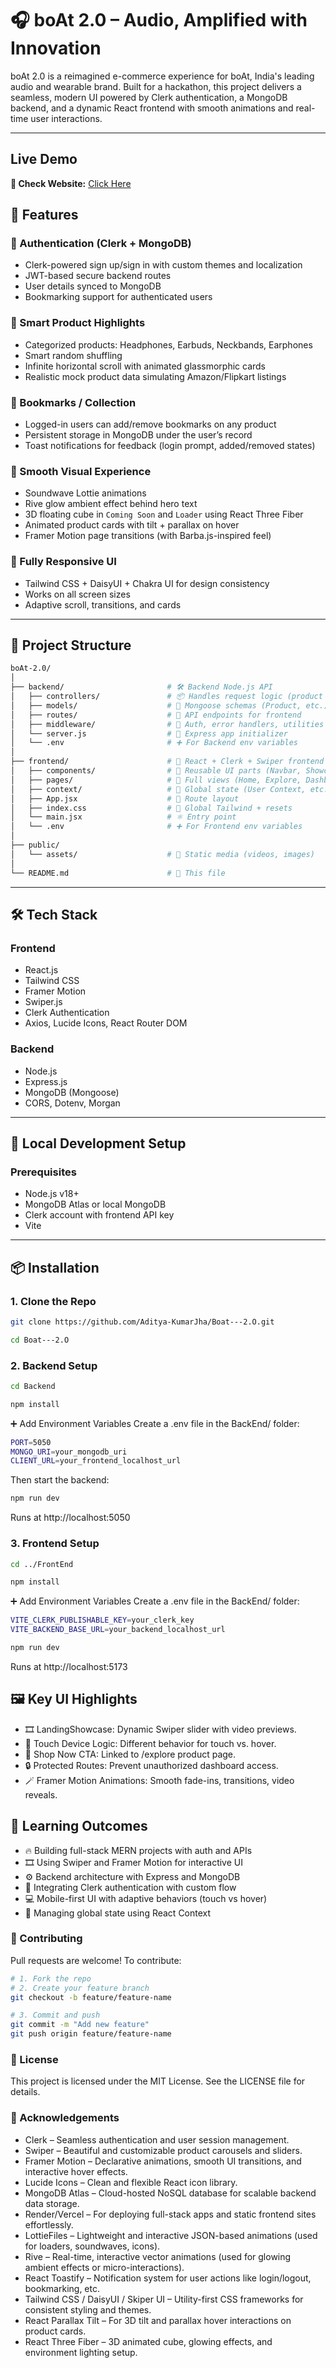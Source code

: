 # 🎧 boAt 2.0 – Audio, Amplified with Innovation

boAt 2.0 is a reimagined e-commerce experience for boAt, India's leading audio and wearable brand. Built for a hackathon, this project delivers a seamless, modern UI powered by Clerk authentication, a MongoDB backend, and a dynamic React frontend with smooth animations and real-time user interactions.

---
## Live Demo
**🔗 Check Website:** [Click Here](https://boat-20.vercel.app/)


## 🚀 Features

### 🔐 Authentication (Clerk + MongoDB)
- Clerk-powered sign up/sign in with custom themes and localization
- JWT-based secure backend routes
- User details synced to MongoDB
- Bookmarking support for authenticated users

### 🧠 Smart Product Highlights
- Categorized products: Headphones, Earbuds, Neckbands, Earphones
- Smart random shuffling
- Infinite horizontal scroll with animated glassmorphic cards
- Realistic mock product data simulating Amazon/Flipkart listings

### 💾 Bookmarks / Collection
- Logged-in users can add/remove bookmarks on any product
- Persistent storage in MongoDB under the user’s record
- Toast notifications for feedback (login prompt, added/removed states)

### 🎨 Smooth Visual Experience
- Soundwave Lottie animations
- Rive glow ambient effect behind hero text
- 3D floating cube in `Coming Soon` and `Loader` using React Three Fiber
- Animated product cards with tilt + parallax on hover
- Framer Motion page transitions (with Barba.js-inspired feel)

### 📱 Fully Responsive UI
- Tailwind CSS + DaisyUI + Chakra UI for design consistency
- Works on all screen sizes
- Adaptive scroll, transitions, and cards

---

## 📂 Project Structure

```bash
boAt-2.0/
│
├── backend/                       # 🛠️ Backend Node.js API
│   ├── controllers/               # 📦 Handles request logic (product routes)
│   ├── models/                    # 🧬 Mongoose schemas (Product, etc.)
│   ├── routes/                    # 🚏 API endpoints for frontend
│   ├── middleware/                # 🔐 Auth, error handlers, utilities
│   └── server.js                  # 🚀 Express app initializer
│   └── .env                       # ➕ For Backend env variables
│
├── frontend/                      # 🎨 React + Clerk + Swiper frontend
│   ├── components/                # 🧩 Reusable UI parts (Navbar, Showcase, etc.)
│   ├── pages/                     # 📄 Full views (Home, Explore, Dashboard)
│   ├── context/                   # 🧠 Global state (User Context, etc.)
│   ├── App.jsx                    # 🚏 Route layout
│   ├── index.css                  # 🎨 Global Tailwind + resets
│   └── main.jsx                   # ⚛️ Entry point
│   └── .env                       # ➕ For Frontend env variables
│
├── public/
│   └── assets/                    # 📂 Static media (videos, images)
│                          
└── README.md                      # 📘 This file
```


---

## 🛠️ Tech Stack

### Frontend
- React.js
- Tailwind CSS
- Framer Motion
- Swiper.js
- Clerk Authentication
- Axios, Lucide Icons, React Router DOM

### Backend
- Node.js
- Express.js
- MongoDB (Mongoose)
- CORS, Dotenv, Morgan


---

## 🧪 Local Development Setup

### Prerequisites
- Node.js v18+
- MongoDB Atlas or local MongoDB
- Clerk account with frontend API key
- Vite

---

## 📦 Installation

### 1. Clone the Repo

```bash
git clone https://github.com/Aditya-KumarJha/Boat---2.O.git
```
```bash
cd Boat---2.O
```

### 2. Backend Setup

```bash
cd Backend
```
```bash
npm install
```

➕ Add Environment Variables
Create a .env file in the BackEnd/ folder:

```bash
PORT=5050
MONGO_URI=your_mongodb_uri
CLIENT_URL=your_frontend_localhost_url
```

Then start the backend:
```bash
npm run dev
```

Runs at http://localhost:5050

### 3. Frontend Setup

```bash
cd ../FrontEnd
```
```bash
npm install
```

➕ Add Environment Variables
Create a .env file in the BackEnd/ folder:

```bash
VITE_CLERK_PUBLISHABLE_KEY=your_clerk_key
VITE_BACKEND_BASE_URL=your_backend_localhost_url

```

```bash
npm run dev
```

Runs at http://localhost:5173

## 🖼 Key UI Highlights
- 🎞️ LandingShowcase: Dynamic Swiper slider with video previews.
- 📱 Touch Device Logic: Different behavior for touch vs. hover.
- 🛒 Shop Now CTA: Linked to /explore product page.
- 🔒 Protected Routes: Prevent unauthorized dashboard access.
- 🪄 Framer Motion Animations: Smooth fade-ins, transitions, video reveals.

## 🧠 Learning Outcomes
- 🔥 Building full-stack MERN projects with auth and APIs
- 🎞️ Using Swiper and Framer Motion for interactive UI
- ⚙️ Backend architecture with Express and MongoDB
- 🔐 Integrating Clerk authentication with custom flow
- 💻 Mobile-first UI with adaptive behaviors (touch vs hover)
- 📁 Managing global state using React Context

### 🤝 Contributing
Pull requests are welcome!
To contribute:
```bash
# 1. Fork the repo
# 2. Create your feature branch
git checkout -b feature/feature-name

# 3. Commit and push
git commit -m "Add new feature"
git push origin feature/feature-name
```

### 📄 License
This project is licensed under the MIT License. See the LICENSE file for details.

### 🙏 Acknowledgements
- Clerk – Seamless authentication and user session management.
- Swiper – Beautiful and customizable product carousels and sliders.
- Framer Motion – Declarative animations, smooth UI transitions, and interactive hover effects.
- Lucide Icons – Clean and flexible React icon library.
- MongoDB Atlas – Cloud-hosted NoSQL database for scalable backend data storage.
- Render/Vercel – For deploying full-stack apps and static frontend sites effortlessly.
- LottieFiles – Lightweight and interactive JSON-based animations (used for loaders, soundwaves, icons).
- Rive – Real-time, interactive vector animations (used for glowing ambient effects or micro-interactions).
- React Toastify – Notification system for user actions like login/logout, bookmarking, etc.
- Tailwind CSS / DaisyUI / Skiper UI – Utility-first CSS frameworks for consistent styling and themes.
- React Parallax Tilt – For 3D tilt and parallax hover interactions on product cards.
- React Three Fiber – 3D animated cube, glowing effects, and environment lighting setup.
